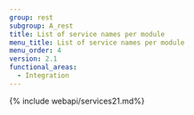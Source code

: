 ```yaml
---
group: rest
subgroup: A_rest
title: List of service names per module
menu_title: List of service names per module
menu_order: 4
version: 2.1
functional_areas:
  - Integration
---
```


{% include webapi/services21.md%}
